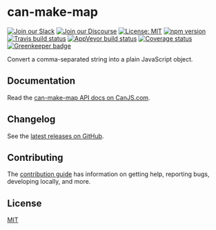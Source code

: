 # can-make-map

[![Join our Slack](https://img.shields.io/badge/slack-join%20chat-611f69.svg)](https://www.bitovi.com/community/slack?utm_source=badge&utm_medium=badge&utm_campaign=pr-badge&utm_content=badge)
[![Join our Discourse](https://img.shields.io/discourse/https/forums.bitovi.com/posts.svg)](https://forums.bitovi.com/?utm_source=badge&utm_medium=badge&utm_campaign=pr-badge&utm_content=badge)
[![License: MIT](https://img.shields.io/badge/license-MIT-blue.svg)](https://github.com/canjs/can-make-map/blob/master/LICENSE)
[![npm version](https://badge.fury.io/js/can-make-map.svg)](https://www.npmjs.com/package/can-make-map)
[![Travis build status](https://travis-ci.org/canjs/can-make-map.svg?branch=master)](https://travis-ci.org/canjs/can-make-map)
[![AppVeyor build status](https://ci.appveyor.com/api/projects/status/github/canjs/can-make-map?branch=master&svg=true)](https://ci.appveyor.com/project/matthewp/can-make-map)
[![Coverage status](https://coveralls.io/repos/github/canjs/can-make-map/badge.svg?branch=master)](https://coveralls.io/github/canjs/can-make-map?branch=master)
[![Greenkeeper badge](https://badges.greenkeeper.io/canjs/can-make-map.svg)](https://greenkeeper.io/)

Convert a comma-separated string into a plain JavaScript object.

## Documentation

Read the [can-make-map API docs on CanJS.com](https://canjs.com/doc/can-make-map.html).

## Changelog

See the [latest releases on GitHub](https://github.com/canjs/can-make-map/releases).

## Contributing

The [contribution guide](https://github.com/canjs/can-make-map/blob/master/CONTRIBUTING.md) has information on getting help, reporting bugs, developing locally, and more.

## License

[MIT](https://github.com/canjs/can-make-map/blob/master/LICENSE)
